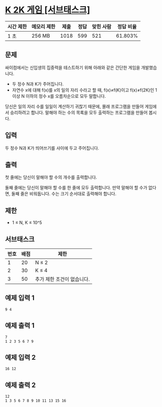 # [K 2K 게임 [서브태스크]](https://www.acmicpc.net/problem/21603)

| 시간 제한 | 메모리 제한 | 제출 | 정답 | 맞힌 사람 | 정답 비율 |
| --- | --- | --- | --- | --- | --- |
| 1 초 | 256 MB | 1018 | 599 | 521 | 61.803% |

## 문제

싸이컴에서는 신입생의 집중력을 테스트하기 위해 아래와 같은 간단한 게임을 개발했습니다.

- 두 정수 N과 K가 주어집니다.
- 자연수 x에 대해 f(x)를 x의 일의 자리 수라고 할 때, f(x)≠f(K)이고 f(x)≠f(2K)인 1 이상 N 이하의 정수 x를 오름차순으로 모두 말합니다.

당신은 일의 자리 수를 일일이 계산하기 귀찮기 때문에, 몰래 프로그램을 만들어 게임에서 승리하려고 합니다. 말해야 하는 수의 목록을 모두 출력하는 프로그램을 만들어 봅시다.

## 입력

두 정수 N과 K가 띄어쓰기를 사이에 두고 주어집니다.

## 출력

첫 줄에는 당신이 말해야 할 수의 개수를 출력합니다.

둘째 줄에는 당신이 말해야 할 수를 한 줄에 모두 출력합니다. 만약 말해야 할 수가 없다면, 둘째 줄은 비워둡니다. 수는 크기 순서대로 출력해야 합니다.

## 제한

- 1 ≤ N, K ≤ 10^5

## 서브태스크

| 번호 | 배점 | 제한 |
| --- | --- | --- |
| 1 | 20 | N ≤ 2 |
| 2 | 30 | K ≤ 4 |
| 3 | 50 | 추가 제한 조건이 없습니다. |

## 예제 입력 1

```
9 4

```

## 예제 출력 1

```
7
1 2 3 5 6 7 9

```

## 예제 입력 2

```
16 12

```

## 예제 출력 2

```
12
1 3 5 6 7 8 9 10 11 13 15 16
```

